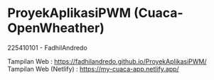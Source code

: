 # ProyekAplikasiPWM (Cuaca-OpenWheather)
225410101 - FadhilAndredo

Tampilan Web : https://fadhilandredo.github.io/ProyekAplikasiPWM/
Tampilan Web (Netlify) : https://my-cuaca-app.netlify.app/
